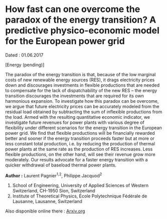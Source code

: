 # How fast can one overcome the paradox of the energy transition? A predictive physico-economic model for the European power grid

Dated : 01.06.2017

[Energy (pending)]

The paradox of the energy transition is that, because of the low marginal costs of new renewable energy sources (RES),
it drags electricity prices down and discourages investments in flexible productions that are needed to compensate for
the lack of dispatchability of the new RES – the energy transition discourages the investments that are required for its
own harmonious expansion. To investigate how this paradox can be overcome, we argue that future electricity prices can
be accurately modeled from the residual load obtained by subtracting the sum of inflexible productions from the load.
Armed with the resulting quantitative economic indicator, we investigate future revenues for power plants with various
degree of flexibility under different scenarios for the energy transition in the European power grid. We find that flexible
productions will be financially rewarded better and sooner if the energy transition proceeds faster but at more or less
constant total production, i.e. by reducing the production of thermal power plants at the same rate as the production
of RES increases. Less flexible productions, on the other hand, will see their revenue grow more moderately. Our results
advocate for a faster energy transition with a quicker withdrawal of baseload thermal power plants.

**Author :** Laurent Pagnier<sup>1,2</sup>, Philippe Jacquod<sup>2</sup>
1) School of Engineering, University of Applied Sciences of Western Switzerland, CH-1950 Sion, Switzerland
2) Institute of Theoretical Physics, École Polytechnique Fédérale de Lausanne, Lausanne, Switzerland


Also disponible online there : [Arxiv.org](https://arxiv.org/abs/1706.00330)





